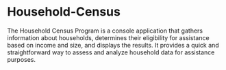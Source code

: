 # Household-Census
The Household Census Program is a console application that gathers information about households, determines their eligibility for assistance based on income and size, and displays the results. It provides a quick and straightforward way to assess and analyze household data for assistance purposes.
